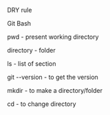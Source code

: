 DRY rule

Git Bash

pwd - present working directory

directory - folder

ls - list of section

git --version - to get the version

mkdir - to make a directory/folder

cd - to change directory